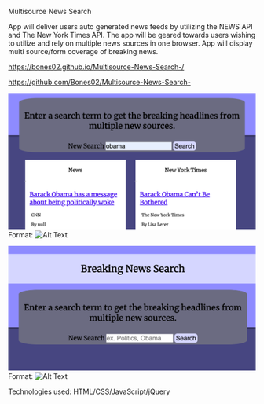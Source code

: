 Multisource News Search

App will deliver users auto generated news feeds by utilizing the NEWS API and The New York Times API. The app will be geared towards users wishing to utilize and rely on multiple news sources in one browser. App will display multi source/form coverage of breaking news. 

https://bones02.github.io/Multisource-News-Search-/

https://github.com/Bones02/Multisource-News-Search-

![Search Page](/searchpage.png)
Format: ![Alt Text](url)

![Results Page](/resultspage.png)
Format: ![Alt Text](url)

Technologies used: HTML/CSS/JavaScript/jQuery